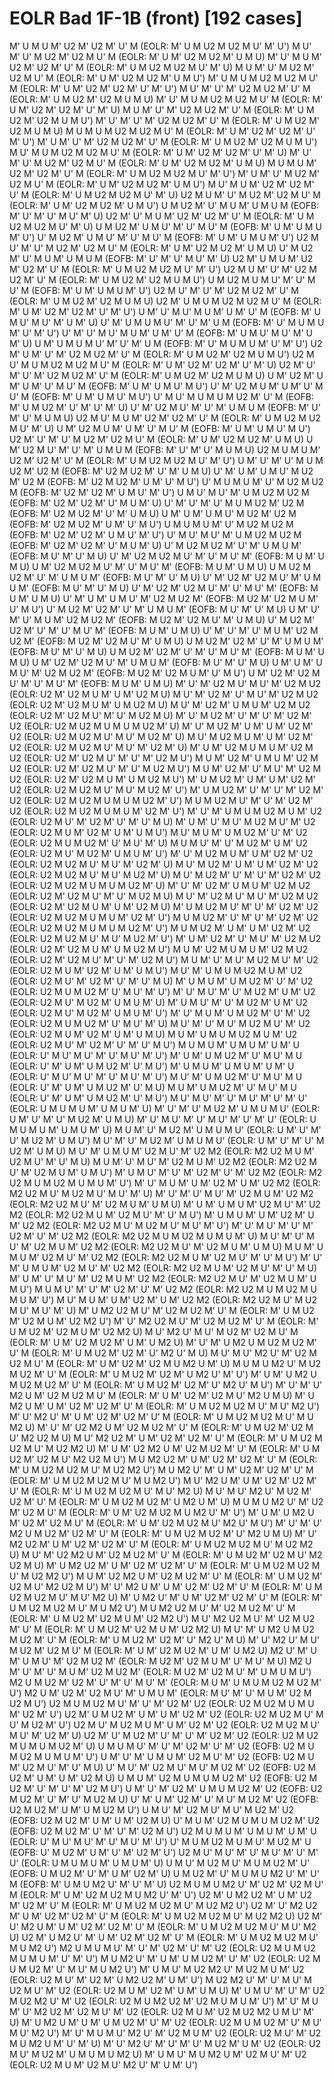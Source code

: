 # EOLR Bad 1F-1B (front) [192 cases]

M' U M U M' U2 M' U2 M' U' M    (EOLR: M' U M U2 M U2 M U' M' U')
M U' M' U' M U2 M' U2 M U' M    (EOLR: M' U M' U2 M U2 M' U M U)
M' U' M U M' U2 M' U2 M' U' M    (EOLR: M' U M U2 M U2 M U' M' U)
M U M' U' M U2 M' U2 M U' M    (EOLR: M' U M' U2 M U2 M' U M U')
M' U M U M U2 M U2 M U' M    (EOLR: M' U M' U2 M' U2 M' U' M' U')
M U' M' U' M' U2 M U2 M' U' M    (EOLR: M' U M U2 M' U2 M U M U)
M' U' M U M U2 M U2 M U' M    (EOLR: M' U M' U2 M' U2 M' U' M' U)
M U M' U' M' U2 M U2 M' U' M    (EOLR: M' U M U2 M' U2 M U M U')
M' U' M' U' M' U2 M U2 M' U' M    (EOLR: M' U M U2 M' U2 M U M U)
M U M U M U2 M U2 M U' M    (EOLR: M' U M' U2 M' U2 M' U' M' U')
M' U M' U' M' U2 M U2 M' U' M    (EOLR: M' U M U2 M' U2 M U M U')
M U' M U M U2 M U2 M U' M    (EOLR: M' U M' U2 M' U2 M' U' M' U)
M' U' M' U' M U2 M' U2 M U' M    (EOLR: M' U M' U2 M U2 M' U M U)
M U M U M' U2 M' U2 M' U' M    (EOLR: M' U M U2 M U2 M U' M' U')
M' U M' U' M U2 M' U2 M U' M    (EOLR: M' U M' U2 M U2 M' U M U')
M U' M U M' U2 M' U2 M' U' M    (EOLR: M' U M U2 M U2 M U' M' U)
U2 M U M' U' M U2 M' U2 M U' M    (EOLR: M' U M' U2 M U2 M' U M U')
U M U2 M' U' M U M' U M U M    (EOFB: M' U' M' U' M U' M' U)
U2 M' U' M U M' U2 M' U2 M' U' M    (EOLR: M' U M U2 M U2 M U' M' U)
U M U2 M' U M U' M' U' M U' M    (EOFB: M' U M' U M U M' U')
U' M U2 M' U M U' M' U' M U' M    (EOFB: M' U M' U M U M' U')
U2 M U' M' U' M U2 M' U2 M U' M    (EOLR: M' U M' U2 M U2 M' U M U)
U' M U2 M' U' M U M' U M U M    (EOFB: M' U' M' U' M U' M' U)
U2 M' U M U M' U2 M' U2 M' U' M    (EOLR: M' U M U2 M U2 M U' M' U')
U2 M U M' U' M' U2 M U2 M' U' M    (EOLR: M' U M U2 M' U2 M U M U')
U M U2 M U M U' M' U' M U' M    (EOFB: M' U M' U M U M' U')
U2 M U' M' U' M' U2 M U2 M' U' M    (EOLR: M' U M U2 M' U2 M U M U)
U2 M' U M U M U2 M U2 M U' M    (EOLR: M' U M' U2 M' U2 M' U' M' U')
U M' U' M U' M U M' U M' U' M    (EOFB: M' U M U' M U' M' U M' U)
U' M' U M U M U' M' U' M' U M    (EOFB: M' U' M U M U M' U' M' U')
U' M' U' M U' M U M' U M' U' M    (EOFB: M' U M U' M U' M' U M' U)
U M' U M U M U' M' U' M' U M    (EOFB: M' U' M U M U M' U' M' U')
U2 M' U M' U' M' U2 M U2 M' U' M    (EOLR: M' U M U2 M' U2 M U M U')
U2 M U' M U M U2 M U2 M U' M    (EOLR: M' U M' U2 M' U2 M' U' M' U)
U2 M' U' M' U' M' U2 M U2 M' U' M    (EOLR: M' U M U2 M' U2 M U M U)
U M' U2 M' U M' U M' U' M U' M    (EOFB: M' U M' U M U' M U')
U' M' U2 M U M' U M' U' M U' M    (EOFB: M' U M' U M U' M U')
U' M U' M U M U M U2 M' U' M    (EOFB: M' U M U2 M' U' M' U' M' U)
U' M' U2 M U' M' U' M' U M U M    (EOFB: M' U' M' U' M U M U)
U2 M U' M U M' U2 M' U2 M' U' M    (EOLR: M' U M U2 M U2 M U' M' U)
U M' U2 M U M' U M' U' M U' M    (EOFB: M' U M' U M U' M U')
U2 M' U' M' U' M U2 M' U2 M U' M    (EOLR: M' U M' U2 M U2 M' U M U)
U M' U2 M U' M' U' M' U M U M    (EOFB: M' U' M' U' M U M U)
U2 M U M U M' U2 M' U2 M' U' M    (EOLR: M' U M U2 M U2 M U' M' U')
U M' U' M' U' M U M U2 M' U2 M    (EOFB: M' U2 M U2 M' U' M' U M U)
U' M' U M' U M U' M U2 M' U2 M    (EOFB: M' U2 M U2 M' U M' U' M U')
U' M U M U M' U' M U2 M U2 M    (EOFB: M' U2 M' U2 M' U M U' M' U')
U M U' M U' M' U M U2 M U2 M    (EOFB: M' U2 M' U2 M' U' M U M' U)
U' M' U' M' U' M U M U2 M' U2 M    (EOFB: M' U2 M U2 M' U' M' U M U)
U M' U M' U M U' M U2 M' U2 M    (EOFB: M' U2 M U2 M' U M' U' M U')
U M U M U M' U' M U2 M U2 M    (EOFB: M' U2 M' U2 M' U M U' M' U')
U' M U' M U' M' U M U2 M U2 M    (EOFB: M' U2 M' U2 M' U' M U M' U)
U' M U2 M U2 M' U' M' U M U M'    (EOFB: M U' M' U' M U)
U' M' U2 M U2 M U' M' U' M U' M'    (EOFB: M U M' U M U)
U M' U2 M U2 M U' M' U' M U' M'    (EOFB: M U M' U M U)
U M U2 M U2 M' U' M' U M U M'    (EOFB: M U' M' U' M U)
U' M' U2 M' U2 M U' M' U M U M'    (EOFB: M U' M' U' M U)
U' M' U2 M' U2 M U' M' U' M U' M'    (EOFB: M U M' U M U)
U' M' U M' U M U' M' U2 M U2 M'    (EOFB: M U2 M' U2 M U M' U' M U')
U' M U2 M' U2 M' U' M' U M U M'    (EOFB: M U' M' U' M U)
U M' U' M' U' M U M' U2 M U2 M'    (EOFB: M U2 M' U2 M U' M' U M U)
U' M U2 M' U2 M' U' M' U' M U' M'    (EOFB: M U M' U M U)
U' M' U' M' U' M U M' U2 M U2 M'    (EOFB: M U2 M' U2 M U' M' U M U)
U M U2 M' U2 M' U' M' U M U M'    (EOFB: M U' M' U' M U)
U M U2 M' U2 M' U' M' U' M U' M'    (EOFB: M U M' U M U)
U M' U2 M' U2 M U' M' U M U M'    (EOFB: M U' M' U' M U)
U M' U M' U M U' M' U2 M U2 M'    (EOFB: M U2 M' U2 M U M' U' M U')
U M' U2 M' U2 M U' M' U' M U' M'    (EOFB: M U M' U M U)
M' U' M' U2 M U' M U' M' U2 M U2    (EOLR: U2 M' U2 M U M' U M' U2 M U)
M U' M' U2 M' U' M U' M' U2 M U2    (EOLR: U2 M' U2 M U M' U M U2 M U)
M U' M' U2 M' U M U M' U2 M U2    (EOLR: U2 M' U2 M U' M' U' M U2 M U)
M' U' M U2 M' U' M' U' M' U2 M' U2    (EOLR: U2 M U2 M U M U M U2 M' U)
M' U' M U2 M' U M' U M' U2 M' U2    (EOLR: U2 M U2 M U' M U' M U2 M' U)
M U' M U2 M U M' U M' U2 M' U2    (EOLR: U2 M U2 M U' M U' M' U2 M' U)
M' U M' U2 M U M U M' U2 M U2    (EOLR: U2 M' U2 M U' M' U' M' U2 M U')
M U M' U2 M' U M U M' U2 M U2    (EOLR: U2 M' U2 M U' M' U' M U2 M U')
M U M' U2 M' U' M U' M' U2 M U2    (EOLR: U2 M' U2 M U M' U M U2 M U')
M' U M U2 M' U M' U M' U2 M' U2    (EOLR: U2 M U2 M U' M U' M U2 M' U')
M' U M U2 M' U' M' U' M' U2 M' U2    (EOLR: U2 M U2 M U M U M U2 M' U')
M U M U2 M U' M' U' M' U2 M' U2    (EOLR: U2 M U2 M U M U M' U2 M' U')
M' U' M' U M U M U2 M U M' U2    (EOLR: U2 M U' M' U2 M' U' M' U' M U)
M' U M' U' M U' M U2 M U' M' U2    (EOLR: U2 M U M' U2 M' U M' U M U')
M U' M U M' U M U2 M' U' M' U2    (EOLR: U2 M U M U2 M' U' M U' M' U)
M U M U' M' U' M U2 M' U M' U2    (EOLR: U2 M U' M U2 M' U M U M' U')
M' U' M U2 M U M' U M' U2 M' U2    (EOLR: U2 M U2 M U' M U' M' U2 M' U)
M U' M U2 M' U M' U M' U2 M' U2    (EOLR: U2 M U2 M U' M U' M U2 M' U)
M U' M U2 M' U' M' U' M' U2 M' U2    (EOLR: U2 M U2 M U M U M U2 M' U)
M' U' M' U2 M' U M U M' U2 M U2    (EOLR: U2 M' U2 M U' M' U' M U2 M U)
M U' M' U2 M U' M U' M' U2 M U2    (EOLR: U2 M' U2 M U M' U M' U2 M U)
M' U M U2 M U' M' U' M' U2 M' U2    (EOLR: U2 M U2 M U M U M' U2 M' U')
M U M U2 M' U' M' U' M' U2 M' U2    (EOLR: U2 M U2 M U M U M U2 M' U')
M U M U2 M' U M' U M' U2 M' U2    (EOLR: U2 M U2 M U' M U' M U2 M' U')
M' U M' U2 M' U' M U' M' U2 M U2    (EOLR: U2 M' U2 M U M' U M U2 M U')
M U M' U2 M U M U M' U2 M U2    (EOLR: U2 M' U2 M U' M' U' M' U2 M U')
M U M' U' M U' M U2 M U' M' U2    (EOLR: U2 M U M' U2 M' U M' U M U')
M U' M' U M U M U2 M U M' U2    (EOLR: U2 M U' M' U2 M' U' M' U' M U)
M' U M U M' U M U2 M' U' M' U2    (EOLR: U2 M U M U2 M' U' M U' M' U')
M' U' M U' M' U' M U2 M' U M' U2    (EOLR: U2 M U' M U2 M' U M U M' U)
M' U M U' M' U' M U2 M' U M' U2    (EOLR: U2 M U' M U2 M' U M U M' U')
M' U' M U M' U M U2 M' U' M' U2    (EOLR: U2 M U M U2 M' U' M U' M' U)
M U' M' U' M U' M U2 M U' M' U2    (EOLR: U2 M U M' U2 M' U M' U M U)
M U M' U M U M U2 M U M' U2    (EOLR: U2 M U' M' U2 M' U' M' U' M U')
M U M U M' U M U M' U M' U    (EOLR: U' M U' M U' M' U' M U' M' U')
M' U M' U M U2 M' U' M U' M U    (EOLR: U' M' U M' U M U2 M' U' M U')
M' U M U M' U M U M' U M' U    (EOLR: U' M U' M U' M' U' M U' M' U')
M U' M' U M U2 M' U' M U' M U    (EOLR: U' M' U M' U M U2 M' U' M U)
M U M' U M U2 M' U' M U' M U    (EOLR: U' M' U M' U M U2 M' U' M U')
M U' M U' M' U' M U' M' U' M' U'    (EOLR: U M U M U M' U M U M' U)
M' U' M' U' M U2 M' U M U M U'    (EOLR: U M' U' M' U' M U2 M' U M U)
M' U' M U' M' U' M U' M' U' M' U'    (EOLR: U M U M U M' U M U M' U)
M U M' U' M U2 M' U M U M U'    (EOLR: U M' U' M' U' M U2 M' U M U')
M U' M' U' M U2 M' U M U M U'    (EOLR: U M' U' M' U' M U2 M' U M U)
M U' M' U M U M' U2 M U' M' U2 M2    (EOLR: M2 U2 M U M' U2 M U' M' U' M U)
M U M' U' M U' M' U2 M U M' U2 M2    (EOLR: M2 U2 M U' M' U2 M U M' U M U')
M' U M U' M' U' M' U2 M' U' M' U2 M2    (EOLR: M2 U2 M U M U2 M U M U M' U')
M' U' M U M' U M' U2 M' U M' U2 M2    (EOLR: M2 U2 M U' M U2 M U' M U' M' U)
M' U' M' U' M U' M' U2 M U M' U2 M2    (EOLR: M2 U2 M U' M' U2 M U M' U M U)
M' U M' U M U M' U2 M U' M' U2 M2    (EOLR: M2 U2 M U M' U2 M U' M' U' M U')
M' U M U M' U M' U2 M' U M' U2 M2    (EOLR: M2 U2 M U' M U2 M U' M U' M' U')
M' U' M U' M' U' M' U2 M' U' M' U2 M2    (EOLR: M2 U2 M U M U2 M U M U M' U)
M U' M' U' M U' M' U2 M U M' U2 M2    (EOLR: M2 U2 M U' M' U2 M U M' U M U)
M U M' U M U M' U2 M U' M' U2 M2    (EOLR: M2 U2 M U M' U2 M U' M' U' M U')
M' U' M' U M U M' U2 M U' M' U2 M2    (EOLR: M2 U2 M U M' U2 M U' M' U' M U)
M' U M' U' M U' M' U2 M U M' U2 M2    (EOLR: M2 U2 M U' M' U2 M U M' U M U')
M U M U' M' U' M' U2 M' U' M' U2 M2    (EOLR: M2 U2 M U M U2 M U M U M' U')
M U' M U M' U M' U2 M' U M' U2 M2    (EOLR: M2 U2 M U' M U2 M U' M U' M' U)
M' U M2 U2 M U' M' U2 M U2 M' U' M    (EOLR: M' U M U2 M' U2 M U M' U2 M2 U')
M' U' M2 U2 M U' M' U2 M U2 M' U' M    (EOLR: M' U M U2 M' U2 M U M' U2 M2 U)
M U' M2 U' M U' M U2 M' U2 M U' M    (EOLR: M' U M' U2 M U2 M' U M' U M2 U)
M' U' M' U M2 U M U2 M U2 M' U' M    (EOLR: M' U M U2 M' U2 M' U' M2 U' M U)
M U' M U' M2 U' M' U2 M U2 M U' M    (EOLR: M' U M' U2 M' U2 M U M2 U M' U)
M U M U M2 U' M U2 M U2 M' U' M    (EOLR: M' U M U2 M' U2 M' U M2 U' M' U')
M' U M' U M2 U M U2 M U2 M' U' M    (EOLR: M' U M U2 M' U2 M' U' M2 U' M U')
M' U' M' U' M2 U M' U2 M U2 M U' M    (EOLR: M' U M' U2 M' U2 M U' M2 U M U)
M' U M2 U M' U M' U2 M' U2 M' U' M    (EOLR: M' U M U2 M U2 M U' M U' M2 U')
M' U' M2 U' M' U M' U2 M' U2 M' U' M    (EOLR: M' U M U2 M U2 M U' M U M2 U)
M' U' M' U2 M2 U M' U2 M U2 M' U' M    (EOLR: M' U M U2 M' U2 M U' M2 U2 M U)
M U' M2 U2 M' U M' U2 M' U2 M' U' M    (EOLR: M' U M U2 M U2 M U' M U2 M2 U)
M' U M' U2 M2 U M' U2 M U2 M' U' M    (EOLR: M' U M U2 M' U2 M U' M2 U2 M U')
M U M2 U2 M' U M' U2 M' U2 M' U' M    (EOLR: M' U M U2 M U2 M U' M U2 M2 U')
M U M2 U' M' U M' U2 M' U2 M' U' M    (EOLR: M' U M U2 M U2 M U' M U M2 U')
M U' M2 U M' U M' U2 M' U2 M' U' M    (EOLR: M' U M U2 M U2 M U' M U' M2 U)
M U' M U' M2 U' M U2 M' U2 M' U' M    (EOLR: M' U M U2 M U2 M' U M2 U M' U)
M U M U M2 U' M' U2 M' U2 M U' M    (EOLR: M' U M' U2 M U2 M U M2 U' M' U')
M' U M' U M2 U M' U2 M' U2 M U' M    (EOLR: M' U M' U2 M U2 M U' M2 U' M U')
M' U' M' U' M2 U M U2 M' U2 M' U' M    (EOLR: M' U M U2 M U2 M' U' M2 U M U)
M' U' M2 U2 M' U M' U2 M' U2 M' U' M    (EOLR: M' U M U2 M U2 M U' M U2 M2 U)
M U' M' U2 M2 U M' U2 M U2 M' U' M    (EOLR: M' U M U2 M' U2 M U' M2 U2 M U)
M' U M2 U2 M' U M' U2 M' U2 M' U' M    (EOLR: M' U M U2 M U2 M U' M U2 M2 U')
M U M' U2 M2 U M' U2 M U2 M' U' M    (EOLR: M' U M U2 M' U2 M U' M2 U2 M U')
M' U' M2 U M' U M' U2 M' U2 M' U' M    (EOLR: M' U M U2 M U2 M U' M U' M2 U)
M' U M2 U' M' U M' U2 M' U2 M' U' M    (EOLR: M' U M U2 M U2 M U' M U M2 U')
M U M2 U2 M U' M' U2 M U2 M' U' M    (EOLR: M' U M U2 M' U2 M U M' U2 M2 U')
M U' M2 U2 M U' M' U2 M U2 M' U' M    (EOLR: M' U M U2 M' U2 M U M' U2 M2 U)
M U' M' U M2 U M U2 M U2 M' U' M    (EOLR: M' U M U2 M' U2 M' U' M2 U' M U)
M' U' M2 U' M U' M U2 M' U2 M U' M    (EOLR: M' U M' U2 M U2 M' U M' U M2 U)
M2 U' M' U M' U M U' M' U2 M U2 M'    (EOLR: M U2 M' U2 M U M' U' M U' M U)
M2 U M' U' M' U' M U M' U2 M U2 M'    (EOLR: M U2 M' U2 M U' M' U M U M U')
M2 U M U2 M' U2 M' U' M' U' M U' M'    (EOLR: M U M' U M U M U2 M U2 M' U')
M2 U M' U2 M' U2 M U' M' U M U M'    (EOLR: M U' M' U' M U M' U2 M U2 M U')
U2 M U M U2 M U' M' U' M' U2 M' U2    (EOLR: U2 M U2 M U M U M' U2 M' U')
U2 M' U M U2 M' U M' U M' U2 M' U2    (EOLR: U2 M U2 M U' M U' M U2 M' U')
U2 M U' M U2 M U M' U M' U2 M' U2    (EOLR: U2 M U2 M U' M U' M' U2 M' U)
U2 M' U' M U2 M' U' M' U' M' U2 M' U2    (EOLR: U2 M U2 M U M U M U2 M' U)
U M U M U' M' U' M' U2 M' U' M' U2    (EOFB: U2 M U M U2 M U M U M' U')
U M' U' M' U M U M' U2 M U' M' U2    (EOFB: U2 M U M' U2 M U' M' U' M U)
U' M U' M' U2 M U' M U' M U2 M' U2    (EOFB: U2 M U2 M' U M' U M' U2 M U)
U M U M' U2 M U M U M U2 M' U2    (EOFB: U2 M U2 M' U' M' U' M' U2 M U')
U M' U' M' U2 M' U M U M U2 M' U2    (EOFB: U2 M U2 M' U' M' U' M U2 M U)
U' M' U M' U2 M' U' M U' M U2 M' U2    (EOFB: U2 M U2 M' U M' U M U2 M U')
U M U' M' U2 M U' M U' M U2 M' U2    (EOFB: U2 M U2 M' U M' U M' U2 M U)
U' M U M' U2 M U M U M U2 M' U2    (EOFB: U2 M U2 M' U' M' U' M' U2 M U')
U2 M U M U M' U M U M' U M' U    (EOLR: U' M U' M U' M' U' M U' M' U')
U' M U M U2 M U M U' M U2 M' U    (EOFB: U' M U2 M' U M' U' M' U2 M' U')
U2 M U' M U' M' U' M U' M' U' M' U'    (EOLR: U M U M U M' U M U M' U)
U M U' M U2 M U' M U M U2 M' U'    (EOFB: U M U2 M' U' M' U M' U2 M' U)
U M U2 M' U' M U M U M2 U' M' U' M    (EOFB: M' U M U M2 U' M' U' M' U)
U2 M U M U M2 U' M' U2 M' U2 M U' M    (EOLR: M' U M' U2 M U2 M U M2 U' M' U')
U2 M' U M2 U2 M' U M' U2 M' U2 M' U' M    (EOLR: M' U M U2 M U2 M U' M U2 M2 U')
U2 M' U' M2 U2 M' U M' U2 M' U2 M' U' M    (EOLR: M' U M U2 M U2 M U' M U2 M2 U)
U2 M' U' M2 U M' U M' U2 M' U2 M' U' M    (EOLR: M' U M U2 M U2 M U' M U' M2 U)
U2 M' U M2 U' M' U M' U2 M' U2 M' U' M    (EOLR: M' U M U2 M U2 M U' M U M2 U')
M2 U M U M U' M' U' M' U2 M' U' M' U2    (EOLR: U2 M U M U2 M U M U M' U' M' U')
M U M2 U' M' U M' U M U2 M' U' M' U2    (EOLR: U2 M U M U2 M' U' M U' M U M2 U')
M' U M U' M U2 M2 U' M U2 M U M' U2    (EOLR: U2 M U' M' U2 M' U M2 U2 M' U M' U')
M U2 M2 U' M' U' M U' M U2 M U' M' U2    (EOLR: U2 M U M' U2 M' U M' U M U)
M' U M U' M' U' M' U2 M U2 M2 U' M' U2    (EOLR: U2 M U M2 U2 M' U2 M U M U M' U')
M' U' M U M' U' M2 U2 M' U2 M U' M' U2    (EOLR: U2 M U M' U2 M U2 M2 U M U' M' U)
M' U M2 U M' U M' U M U2 M' U' M' U2    (EOLR: U2 M U M U2 M' U' M U' M U' M2 U')
M' U' M U M U' M2 U' M' U2 M U M' U2    (EOLR: U2 M U' M' U2 M U M2 U M' U' M' U)
M' U' M2 U' M' U' M' U' M U2 M' U M' U2    (EOLR: U2 M U' M U2 M' U M U M U M2 U)
M' U M U' M U M2 U M' U2 M U' M' U2    (EOLR: U2 M U M' U2 M U' M2 U' M' U M' U')
